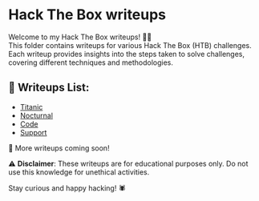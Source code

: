 # Hack The Box writeups  

Welcome to my Hack The Box writeups! 🏴‍☠️  
This folder contains writeups for various Hack The Box (HTB) challenges.  
Each writeup provides insights into the steps taken to solve challenges, covering different techniques and methodologies.  


## 📝 Writeups List:  
- [Titanic](./Titanic.md)
- [Nocturnal](./Nocturnal.md)
- [Code](./Code.md)
- [Support](./Support.md)

🚀 More writeups coming soon!  

⚠️ **Disclaimer**: These writeups are for educational purposes only. Do not use this knowledge for unethical activities.  

Stay curious and happy hacking! 🕷️  

